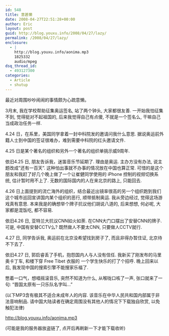 ```yaml
---
id: 548
title: 意甚懒
date: 2008-04-27T22:51:28+00:00
author: Eric
layout: post
guid: http://blog.youxu.info/2008/04/27/lazy/
permalink: /2008/04/27/lazy/
enclosure:
  - |
    http://blog.youxu.info/aonima.mp3
    1825332
    audio/mpeg
dsq_thread_id:
  - 493127300
categories:
  - Article
  - shutup
---
```

最近对周围吵吵闹闹的事情颇为心疏意懒。

3月末, 我在学校帮助征集奥运签名, 站了两个钟头, 大家都很友善. 一开始我怕征集不到, 觉得挺对不起祖国的, 后来我觉得自己有点傻, 不就是一个签名么, 干嘛自己当成政治任务一样.

4.24 日，在系里，美国同学拿着一封中科院发的邀请问我什么意思. 据说奥运前外籍人士到中国的签证很难办，难到需要中科院的红头邀请文件.

4.25 日是某个著名的组织和另外一个著名的组织单挑示威9周年.

依旧4.25 日, 朋友告诉我，迷笛音乐节延期了. 理由是奥运. 主办方没有办法, 说主题改成”还有一百天”. 这种怕出事就不办事的情况放在中国也算正常. 可惜的是这个朋友和我赶了好几个晚上做了一个让崔健同学使用的 iPhone 控制的视频切换系统, 估计暂时用不上了. 无数的国际国内的人在来北京的路上, 只能回去.

4.26 日上面提到的流亡海外的组织，结合最近出镜率很高的另一个组织跑到我们这个城市巡回宣讲国内某个组织的恶行, 顺带抵制奥运. 我从旁边经过, 觉得这场游戏真有意思. 本来我是的确想举个牌子抗议他们胡说八道的, 后来想想, 何必呢, 大家都是混饭吃, 都不容易.

依旧4.26 日, 亚特兰大抗议CNN如火如荼. 在CNN大门口摆出了安替CNN的牌子. 可是, 中国有安替CCTV么? 既然做人不要太CNN, 只要做人CCTV就行.

4.27 日, 同学告诉我, 奥运前在北京没希望找到房子了, 而且非得办暂住证, 北京待不下去了.

依旧4.27 日, 郭启睿丢了手机，抱怨国内人与人没有信任. 我新买了刚发布的马里奥卡丁车, 和楼下穿 Free Tibet 衣服的 一个学生快乐的打了个招呼. 晚上回来以后, 我发现中国的搜索引擎不能搜家乐福了.

憋着一口气，想唱摇滚音乐, 突然不知道为什么, 从喉咙口咳了一声, 张口就来了一句: “晋国太原有一只乐队名字叫…”

(以下MP3含有极其不适合未成年人的内容. 该音乐在中华人民共和国内部属于非法音响制品. 请中国大陆读者在确定周围没有其他人的情况下下载独自欣赏, 以免触犯法律)

<http://blog.youxu.info/aonima.mp3>
  
(可能是我的服务器放盗链了, 点开后再刷新一下才能下载收听)